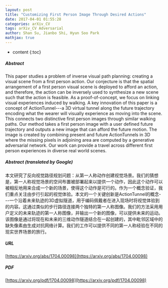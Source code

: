 ```yaml
---
layout: post
title: "Customizing First Person Image Through Desired Actions"
date: 2017-04-01 01:55:28
categories: arXiv_CV
tags: arXiv_CV Adversarial
author: Shan Su, Jianbo Shi, Hyun Soo Park
mathjax: true
---
```


* content
{:toc}

##### Abstract
This paper studies a problem of inverse visual path planning: creating a visual scene from a first person action. Our conjecture is that the spatial arrangement of a first person visual scene is deployed to afford an action, and therefore, the action can be inversely used to synthesize a new scene such that the action is feasible. As a proof-of-concept, we focus on linking visual experiences induced by walking. A key innovation of this paper is a concept of ActionTunnel---a 3D virtual tunnel along the future trajectory encoding what the wearer will visually experience as moving into the scene. This connects two distinctive first person images through similar walking paths. Our method takes a first person image with a user defined future trajectory and outputs a new image that can afford the future motion. The image is created by combining present and future ActionTunnels in 3D where the missing pixels in adjoining area are computed by a generative adversarial network. Our work can provide a travel across different first person experiences in diverse real world scenes.

##### Abstract (translated by Google)
本文研究了反向视觉路径规划问题：从第一人称动作创建视觉场景。我们的猜想是，第一人称视觉场景的空间布置被部署起来以提供一个动作，因此这个动作可以被相反地用来合成一个新的场景，使得这个动作是可行的。作为一个概念验证，我们重点关注由步行引起的视觉体验。本文的一个关键创新是ActionTunnel的概念---一个沿着未来轨迹的3D虚拟隧道，用于编码佩戴者在进入现场时将视觉体验到的内容。这通过类似的步行路径连接两个独特的第一人称图像。我们的方法采用用户定义的未来轨迹的第一人称图像，并输出一个新的图像，可以提供未来的运动。该图像是通过将现在和未来的三维动作隧道结合在一起创建的，其中毗邻区域中的缺失像素由生成对抗网络计算。我们的工作可以提供不同的第一人称经验在不同的现实世界场景的旅行。

##### URL
[https://arxiv.org/abs/1704.00098](https://arxiv.org/abs/1704.00098)

##### PDF
[https://arxiv.org/pdf/1704.00098](https://arxiv.org/pdf/1704.00098)

